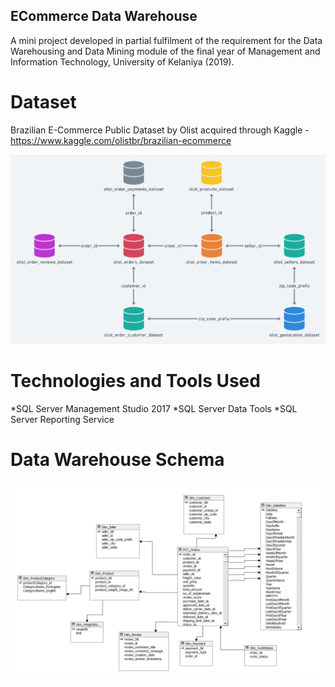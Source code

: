 ## ECommerce Data Warehouse ##

A mini project developed in partial fulfilment of the requirement for the Data Warehousing and Data Mining module of the final year of Management and Information Technology, University of Kelaniya (2019).  

# Dataset #

Brazilian E-Commerce Public Dataset by Olist acquired through Kaggle - https://www.kaggle.com/olistbr/brazilian-ecommerce

<p align="justify">
  <img src="https://github.com/aneeshafedo/ECommerceDataWarehouse/blob/master/DatabaseSchema.png" title="Database Schema">
</p>

# Technologies and Tools Used #

*SQL Server Management Studio 2017
*SQL Server Data Tools
*SQL Server Reporting Service


# Data Warehouse Schema #

<p align="justify">
  <img src="https://github.com/aneeshafedo/ECommerceDataWarehouse/blob/master/DataWarehouseDesign.png" title="Data Warehouse Design">
</p>


